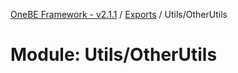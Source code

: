 [OneBE Framework - v2.1.1](../README.md) / [Exports](../modules.md) / Utils/OtherUtils

# Module: Utils/OtherUtils
